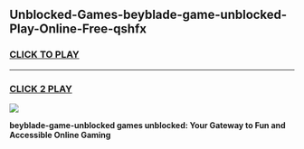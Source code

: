 
## Unblocked-Games-beyblade-game-unblocked-Play-Online-Free-qshfx
<h3>
<a href="https://premium76.site?title=beyblade-game-unblocked&ref=26A">CLICK TO PLAY</a></h3>
<hr>

<h3>
<a href="https://premium76.site?title=beyblade-game-unblocked&ref=26A">CLICK 2 PLAY</a>
  
</h3>

<a href="https://premium76.site?title=beyblade-game-unblocked&ref=26A"><img src="https://clearcache.store/games.png"></a>


**beyblade-game-unblocked games unblocked: Your Gateway to Fun and Accessible Online Gaming**
